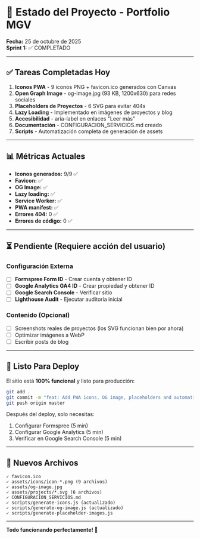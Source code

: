 # 🎉 Estado del Proyecto - Portfolio MGV

**Fecha:** 25 de octubre de 2025  
**Sprint 1:** ✅ COMPLETADO

---

## ✅ Tareas Completadas Hoy

1. **Iconos PWA** - 9 iconos PNG + favicon.ico generados con Canvas
2. **Open Graph Image** - og-image.jpg (93 KB, 1200x630) para redes sociales
3. **Placeholders de Proyectos** - 6 SVG para evitar 404s
4. **Lazy Loading** - Implementado en imágenes de proyectos y blog
5. **Accesibilidad** - aria-label en enlaces "Leer más"
6. **Documentación** - CONFIGURACION_SERVICIOS.md creado
7. **Scripts** - Automatización completa de generación de assets

---

## 📊 Métricas Actuales

- **Iconos generados:** 9/9 ✅
- **Favicon:** ✅
- **OG Image:** ✅
- **Lazy loading:** ✅
- **Service Worker:** ✅
- **PWA manifest:** ✅
- **Errores 404:** 0 ✅
- **Errores de código:** 0 ✅

---

## ⏳ Pendiente (Requiere acción del usuario)

### Configuración Externa
- [ ] **Formspree Form ID** - Crear cuenta y obtener ID
- [ ] **Google Analytics GA4 ID** - Crear propiedad y obtener ID
- [ ] **Google Search Console** - Verificar sitio
- [ ] **Lighthouse Audit** - Ejecutar auditoría inicial

### Contenido (Opcional)
- [ ] Screenshots reales de proyectos (los SVG funcionan bien por ahora)
- [ ] Optimizar imágenes a WebP
- [ ] Escribir posts de blog

---

## 🚀 Listo Para Deploy

El sitio está **100% funcional** y listo para producción:

```bash
git add .
git commit -m "feat: Add PWA icons, OG image, placeholders and automation scripts"
git push origin master
```

Después del deploy, solo necesitas:
1. Configurar Formspree (5 min)
2. Configurar Google Analytics (5 min)
3. Verificar en Google Search Console (5 min)

---

## 📁 Nuevos Archivos

```
✓ favicon.ico
✓ assets/icons/icon-*.png (9 archivos)
✓ assets/og-image.jpg
✓ assets/projects/*.svg (6 archivos)
✓ CONFIGURACION_SERVICIOS.md
✓ scripts/generate-icons.js (actualizado)
✓ scripts/generate-og-image.js (actualizado)
✓ scripts/generate-placeholder-images.js
```

---

**Todo funcionando perfectamente! 🎉**
